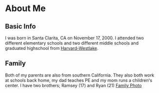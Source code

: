 # About Me

## Basic Info
I was born in Santa Clarita, CA on November 17, 2000. I attended two different elementary schools and two different middle schools and graduated highschool from [Harvard-Westlake](https://www.hw.com "Harvard-Westlake Schoool Homepage").
## Family
Both of my parents are also from southern California. They also both work at schools back home, my dad teaches PE and my mom runs a children's center. I have two brothers; Ramsey (17) and Ryan (21)
[Family Photo](FamilyPhoto.jpg)
